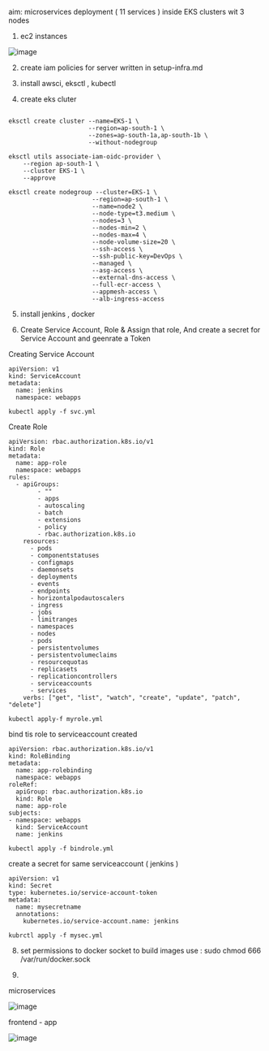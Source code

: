 aim: microservices deployment ( 11 services ) inside EKS clusters wit 3 nodes 

1. ec2 instances 

![image](https://github.com/user-attachments/assets/7198343d-841d-48ca-b981-6b7091b2dfc9)

2.  create iam policies for server written in setup-infra.md

3.  install awsci, eksctl , kubectl

   
4.  create eks cluter

```

eksctl create cluster --name=EKS-1 \
                      --region=ap-south-1 \
                      --zones=ap-south-1a,ap-south-1b \
                      --without-nodegroup

eksctl utils associate-iam-oidc-provider \
    --region ap-south-1 \
    --cluster EKS-1 \
    --approve

eksctl create nodegroup --cluster=EKS-1 \
                       --region=ap-south-1 \
                       --name=node2 \
                       --node-type=t3.medium \
                       --nodes=3 \
                       --nodes-min=2 \
                       --nodes-max=4 \
                       --node-volume-size=20 \
                       --ssh-access \
                       --ssh-public-key=DevOps \
                       --managed \
                       --asg-access \
                       --external-dns-access \
                       --full-ecr-access \
                       --appmesh-access \
                       --alb-ingress-access

```
5.  install jenkins , docker

   
7.  Create Service Account, Role & Assign that role, And create a secret for Service Account and geenrate a Token


Creating Service Account
```
apiVersion: v1
kind: ServiceAccount
metadata:
  name: jenkins
  namespace: webapps
```

```
kubectl apply -f svc.yml
```

Create Role
```
apiVersion: rbac.authorization.k8s.io/v1
kind: Role
metadata:
  name: app-role
  namespace: webapps
rules:
  - apiGroups:
        - ""
        - apps
        - autoscaling
        - batch
        - extensions
        - policy
        - rbac.authorization.k8s.io
    resources:
      - pods
      - componentstatuses
      - configmaps
      - daemonsets
      - deployments
      - events
      - endpoints
      - horizontalpodautoscalers
      - ingress
      - jobs
      - limitranges
      - namespaces
      - nodes
      - pods
      - persistentvolumes
      - persistentvolumeclaims
      - resourcequotas
      - replicasets
      - replicationcontrollers
      - serviceaccounts
      - services
    verbs: ["get", "list", "watch", "create", "update", "patch", "delete"]

```
```
kubectl apply-f myrole.yml
```
bind tis role to serviceaccount created 

```
apiVersion: rbac.authorization.k8s.io/v1
kind: RoleBinding
metadata:
  name: app-rolebinding
  namespace: webapps 
roleRef:
  apiGroup: rbac.authorization.k8s.io
  kind: Role
  name: app-role 
subjects:
- namespace: webapps 
  kind: ServiceAccount
  name: jenkins

```
```
kubectl apply -f bindrole.yml
```

create a secret for same serviceaccount ( jenkins ) 
```
apiVersion: v1
kind: Secret
type: kubernetes.io/service-account-token
metadata:
  name: mysecretname
  annotations:
    kubernetes.io/service-account.name: jenkins

```
```
kubrctl apply -f mysec.yml
```

8.  set permissions to docker socket to build images use : sudo chmod 666  /var/run/docker.sock

9.  

microservices 

![image](https://github.com/user-attachments/assets/e7a48a9a-806b-4174-a4e3-affe12e05717)



frontend - app

![image](https://github.com/user-attachments/assets/de7d4d43-7496-4372-a878-d6f4bc466797)



